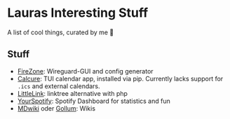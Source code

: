 # Lauras Interesting Stuff
A list of cool things, curated by me 🌠

## Stuff
- [FireZone](https://www.firezone.dev/): Wireguard-GUI and config generator
- [Calcure](https://github.com/anufrievroman/calcure): TUI calendar app, installed via pip. Currently lacks support for `.ics` and external calendars.
- [LittleLink](https://demo.littlelink-custom.com/): linktree alternative with php
- [YourSpotify](https://github.com/Yooooomi/your_spotify): Spotify Dashboard for statistics and fun
- [MDwiki](https://dynalon.github.io/mdwiki/#!faq.md) oder [Gollum](https://github.com/gollum/gollum): Wikis

